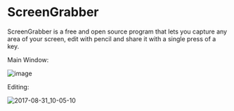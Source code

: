 # ScreenGrabber

ScreenGrabber is a free and open source program that lets you capture any area of your screen, edit with pencil and share it with a single press of a key. 

Main Window:

![image](https://user-images.githubusercontent.com/23909416/29910538-f84168ea-8e32-11e7-9176-1ba2fd2b734d.png)

Editing:

![2017-08-31_10-05-10](https://user-images.githubusercontent.com/23909416/29910812-0e85f3c2-8e34-11e7-8739-c1f0cdffded4.gif)
